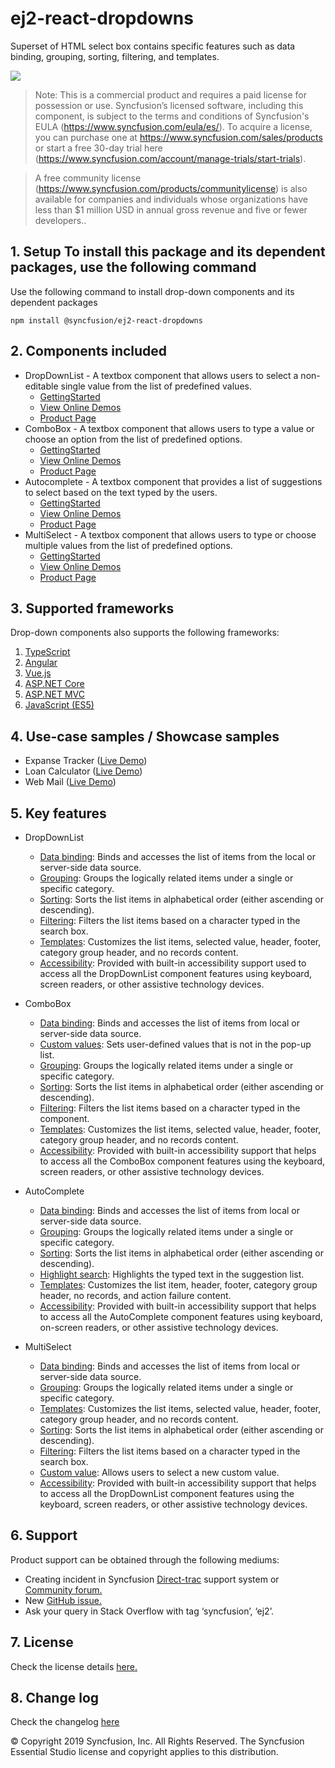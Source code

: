 # ej2-react-dropdowns

Superset of HTML select box contains specific features such as data binding, grouping, sorting, filtering, and templates.

![](../../ReadMe_Images/gif.gif)

>Note: This is a commercial product and requires a paid license for possession or use. Syncfusion’s licensed software, including this component, is subject to the terms and conditions of Syncfusion's EULA (https://www.syncfusion.com/eula/es/). To acquire a license, you can purchase one at https://www.syncfusion.com/sales/products or start a free 30-day trial here (https://www.syncfusion.com/account/manage-trials/start-trials).

>A free community license (https://www.syncfusion.com/products/communitylicense) is also available for companies and individuals whose organizations have less than $1 million USD in annual gross revenue and five or fewer developers..

## 1. Setup To install this package and its dependent packages, use the following command

Use the following command to install drop-down components and its dependent packages

```
npm install @syncfusion/ej2-react-dropdowns
```

## 2. Components included

* DropDownList - A textbox component that allows users to select a non-editable single value from the list of predefined values.
    * [GettingStarted](https://ej2.syncfusion.com/react/documentation/drop-down-list/getting-started)
    * [View Online Demos](https://ej2.syncfusion.com/react/demos/#/material/drop-down-list/default)
    * [Product Page](https://www.syncfusion.com/products/react/dropdownlist)
* ComboBox - A textbox component that allows users to type a value or choose an option from the list of predefined options.
    * [GettingStarted](https://ej2.syncfusion.com/react/documentation/combo-box/getting-started)
    * [View Online Demos](https://ej2.syncfusion.com/react/demos/#/material/combo-box/default)
    * [Product Page](https://www.syncfusion.com/products/react/combobox)
* Autocomplete - A textbox component that provides a list of suggestions to select based on the text typed by the users.
    * [GettingStarted](https://ej2.syncfusion.com/react/documentation/auto-complete/getting-started)
    * [View Online Demos](https://ej2.syncfusion.com/react/demos/#/material/auto-complete/default)
    * [Product Page](https://www.syncfusion.com/products/react/autocomplete)
* MultiSelect - A textbox component that allows users to type or choose multiple values from the list of predefined options.
    * [GettingStarted](https://ej2.syncfusion.com/react/documentation/multi-select/getting-started)
    * [View Online Demos](https://ej2.syncfusion.com/react/demos/#/material/multi-select/default)
    * [Product Page](https://www.syncfusion.com/products/react/multiselect)

## 3. Supported frameworks

Drop-down components also supports the following frameworks:
1.	[TypeScript](https://ej2.syncfusion.com/demos/#/material)
2.	[Angular](https://ej2.syncfusion.com/angular/demos/#/material)
3.	[Vue.js](https://ej2.syncfusion.com/vue/demos/#/material)
4.	[ASP.NET Core](https://ej2.syncfusion.com/aspnetcore/)
5.	[ASP.NET MVC](https://ej2.syncfusion.com/aspnetcore/)
6.	[JavaScript (ES5)](https://ej2.syncfusion.com/javascript/demos/#/material)

## 4. Use-case samples / Showcase samples

* Expanse Tracker ([Live Demo](https://ej2.syncfusion.com/showcase/typescript/expensetracker/?utm_source=npm&utm_campaign=dropdown#/dashboard))
* Loan Calculator ([Live Demo](https://ej2.syncfusion.com/showcase/typescript/loancalculator/?utm_source=npm&utm_campaign=dropdwonlist#/default))
* Web Mail ([Live Demo](https://ej2.syncfusion.com/showcase/typescript/webmail/#/home))

## 5. Key features
* DropDownList
    * [Data binding](https://ej2.syncfusion.com/react/demos/#/material/drop-down-list/data-binding): Binds and accesses the list of items from the local or server-side data source.
    * [Grouping](https://ej2.syncfusion.com/react/demos/#/material/drop-down-list/grouping-icon): Groups the logically related items under a single or specific category.
    * [Sorting](https://ej2.syncfusion.com/react/documentation/api/drop-down-list#sortorder): Sorts the list items in alphabetical order (either ascending or descending).
    * [Filtering](https://ej2.syncfusion.com/react/demos/#/material/drop-down-list/filtering): Filters the list items based on a character typed in the search box.
    * [Templates](https://ej2.syncfusion.com/react/demos/#/material/drop-down-list/template): Customizes the list items, selected value, header, footer, category group header, and no records content.
    * [Accessibility](https://ej2.syncfusion.com/react/documentation/drop-down-list/accessibility): Provided with built-in accessibility support used to access all the DropDownList component features using keyboard, screen readers, or other assistive technology devices.


* ComboBox
    * [Data binding](https://ej2.syncfusion.com/react/demos/#/material/combo-box/data-binding): Binds and accesses the list of items from local or server-side data source.
    * [Custom values](https://ej2.syncfusion.com/react/demos/#/material/combo-box/custom-value): Sets user-defined values that is not in the pop-up list.
    * [Grouping](https://ej2.syncfusion.com/react/demos/#/material/combo-box/grouping-icon): Groups the logically related items under a single or specific category.
    * [Sorting](https://ej2.syncfusion.com/react/documentation/api/combo-box#sortorder): Sorts the list items in alphabetical order (either ascending or descending).
    * [Filtering](https://ej2.syncfusion.com/react/demos/#/material/combo-box/filtering): Filters the list items based on a character typed in the component.
    * [Templates](https://ej2.syncfusion.com/react/demos/#/material/combo-box/template): Customizes the list items, selected value, header, footer, category group header, and no records content.
    * [Accessibility](https://ej2.syncfusion.com/react/documentation/combo-box/accessibility): Provided with built-in accessibility support that helps to access all the ComboBox component features using the keyboard, screen readers, or other assistive technology devices.


* AutoComplete
    * [Data binding](https://ej2.syncfusion.com/react/demos/#/material/auto-complete/data-binding): Binds and accesses the list of items from local or server-side data source.
    * [Grouping](https://ej2.syncfusion.com/react/demos/#/material/auto-complete/grouping-icon): Groups the logically related items under a single or specific category.
    * [Sorting](https://ej2.syncfusion.com/react/documentation/api/auto-complete#sortorder): Sorts the list items in alphabetical order (either ascending or descending).
    * [Highlight search](https://ej2.syncfusion.com/react/demos/#/material/auto-complete/highlight): Highlights the typed text in the suggestion list.
    * [Templates](https://ej2.syncfusion.com/react/demos/#/material/auto-complete/template): Customizes the list item, header, footer, category group header, no records, and action failure content.
    * [Accessibility](https://ej2.syncfusion.com/react/documentation/auto-complete/accessibility): Provided with built-in accessibility support that helps to access all the AutoComplete component features using keyboard, on-screen readers, or other assistive technology devices.


* MultiSelect
    * [Data binding](https://ej2.syncfusion.com/react/demos/#/material/multi-select/data-binding): Binds and accesses the list of items from local or server-side data source.
    * [Grouping](https://ej2.syncfusion.com/react/demos/#/material/multi-select/grouping): Groups the logically related items under a single or specific category.
    * [Templates](https://ej2.syncfusion.com/react/demos/#/material/multi-select/template): Customizes the list items, selected value, header, footer, category group header, and     no records content.
    * [Sorting](https://ej2.syncfusion.com/react/documentation/api/multi-select#sortorder): Sorts the list items in alphabetical order (either ascending or descending).
    * [Filtering](https://ej2.syncfusion.com/react/demos/#/material/multi-select/filtering): Filters the list items based on a character typed in the search box.
    * [Custom value](https://ej2.syncfusion.com/react/demos/#/material/multi-select/custom-value): Allows users to select a new custom value.
    * [Accessibility](https://ej2.syncfusion.com/react/documentation/multi-select/accessibility): Provided with built-in accessibility support that helps to access all the      DropDownList component features using the keyboard, screen readers, or other assistive technology devices.

## 6. Support
Product support can be obtained through the following mediums:
* Creating incident in Syncfusion [Direct-trac](https://www.syncfusion.com/support/directtrac/incidents?utm_source=npm&utm_campaign=dropdwon) support system or [Community forum.](https://www.syncfusion.com/forums/essential-js2?utm_source=npm&utm_campaign=dropdwon)
* New [GitHub issue.](https://github.com/syncfusion/ej2-react-ui-components/issues/new)
* Ask your query in Stack Overflow with tag ‘syncfusion’, ‘ej2’.

 
## 7. License 
Check the license details [here.](https://github.com/syncfusion/ej2/blob/master/license?utm_source=npm&utm_campaign=dropdown)

## 8. Change log 
 Check the changelog [here](https://github.com/syncfusion/ej2-react-ui-components/blob/master/components/dropdowns/CHANGELOG.md)

© Copyright 2019 Syncfusion, Inc. All Rights Reserved. The Syncfusion Essential Studio license and copyright applies to this distribution.
